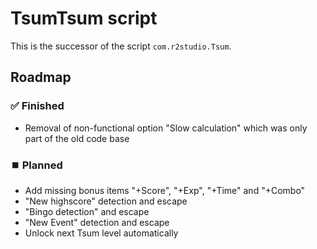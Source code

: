 # TsumTsum script
This is the successor of the script `com.r2studio.Tsum`.  

## Roadmap

### ✅ Finished
- Removal of non-functional option "Slow calculation" which was only part of the old code base

### ⏹️ Planned
- Add missing bonus items "+Score", "+Exp", "+Time" and "+Combo"
- "New highscore" detection and escape
- "Bingo detection" and escape 
- "New Event" detection and escape
- Unlock next Tsum level automatically
